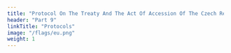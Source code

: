 ```yaml
---
title: "Protocol On The Treaty And The Act Of Accession Of The Czech Republic, Estonia, Cyprus, Latvia, Lithuania, Hungary, Malta, Poland, Slovenia And The Slovak Republic"
header: "Part 9"
linkTitle: "Protocols"
image: "/flags/eu.png"
weight: 1
---
```

